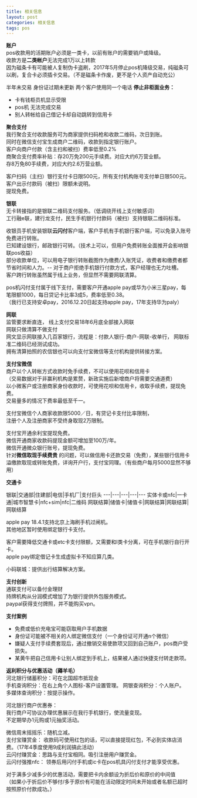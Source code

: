 ```yaml
---
title: 相关信息
layout: post
categories: 相关信息
tags: pos
---
```

**账户**  
pos收款用的活期账户必须是一类卡，以前有账户的需要销户或降级。   
收款方是**二类帐户**无法完成1万以上转款   
因为磁条卡有可能被人复制伪卡盗刷，2017年5月停止pos机降级交易，纯磁条可以刷，复合卡必须插卡交易。（不是磁条卡作废，更不是个人资产自动充公）  

半年未交易 身份证过期未更新 两个客户使用同一个电话 **停止非柜面业务：**    
- 卡有钱柜员机显示受限   
- pos机 无法完成交易   
- 别人转帐给自己借记卡却自动跳转到信用卡  

**聚合支付**   
我行聚合支付收款服务可为商家提供扫码枪和收款二维码，次日到账。   
同时在微信支付宝生成商户二维码，收款到指定银行账户。  
客户向商户付款（含主扫和被扫）费率低至0.2%   
商聚合支付费率补贴：存20万免200元手续费。对应大约6万营业额。  
存8万免80手续费，对应大约2.6万营业额。  

客户扫码（主扫）银行支付卡日限500元，所有支付机构账号支付单日限500元。  
客户出示付款码（被扫）限额未说明。  
提现免费。  

**银联**   
无卡转接指的是银联二维码支付服务。（低调绕开线上支付敏感词）  
工行融e联，建行龙支付，民生手机银行付款码（被扫）支持银联二维码标准。

收银员手机安装银联**云闪付**客户端，客户手机有手机银行客户端，可以免录入账号免费进行转账。  
已知建设银行，邮政银行可转。（技术上可以，但用户免费转账全面推开会影响银联pos收益）  
部分收款单位，可以用电子银行转账截图作为缴费/入账凭证，收费者和缴费者都节省时间和人力。-- 对于商户拒绝手机银行付款方式，客户经理也无力吐槽。  
客户跨行转账虽然属于线上业务，但显然不需要网联清算。  

pos机闪付支付属于线下支付，需要客户开通apple pay或华为小米三星pay，每笔限额1000，每日贷记卡比率3成5，费率低至0.38。   
（我行已支持安卓pay，2016.12.20日起支持apple pay，17年支持华为paly）  

**网联**   
监管要求断直连， 线上支付交易18年6月底全部接入网联    
网联只做清算不做支付   
网文显示网联接入几百家银行，流程是：付款人银行-商户-网联-收单行， 网联标准二维码已经测试成功。    
拥有清算拍照的农信银也可以向支付宝微信等支付机构提供转接方案。   

**支付宝微信**  
商户以个人转帐方式收款时免手续费，不可以使用花呗和信用卡    
（交易数据对于非赢利机构是累赘，新政实施后新增商户将需要交通道费）   
以小微客户或注册商家身份收款时，可使用花呗和信用卡，收取手续费，提现免费。  
交易量多的情况下费率最低至千一。  

支付宝微信个人商家收款限5000／日，有贷记卡支付比率限制，  
注册个人及注册商家不受终身取现2万限制。   

支付宝开通余利宝提现免费。   
微信开通商家收款码提现金额可增加至100万/年。  
微信开通微众银行账号，提现免费。  
针对**微信取现手续费贵** 的问题，可以做信用卡还款交易（免费），某些银行信用卡溢缴款取现或转账免费，详询开户行，支付宝同理。（有些商户每月5000显然不够用）  

**交通卡**  

银联|交通部|住建部|电信|手机厂|支付巨头
---|---|---|---|---
实体卡或nfc|一卡通|城市智慧卡|nfc+sim|nfc|二维码
网联结算|储值卡|储值卡|网联结算|网联结算|网联结算

apple pay 18.4.1支持北京上海刷手机过闸机。   
其他地区暂时使用绑定银行卡支付。   

客户需要降低交通卡或etc卡支付限额，又需要和Ⅰ类卡分离，可在手机银行自行开卡。   
apple pay绑定借记卡生成虚拟卡不知应算几类。  

小码联城：提供出行结算解决方案。   

**支付创新**  
通联支付可以备付金理财    
持牌机构从分润模式增加了为银行提供外包服务模式。  
paypal获得支付牌照，并不能购买vpn。

**支付案例**  
- 免费或低价充电宝可能窃取用户手机数据  
- 身份证可能被不相关的人绑定微信支付（一个身份证可开通n个微信）  
- 嫌疑人支付手续费套现后，通过撤销交易使款项又回到自己账户，pos商户受损失。  
- 某黄牛把自己信用卡让别人绑定到手机上，结果被人通过快捷支付转走款项。  

**返利积分与优惠活动（薅羊毛）**  
河北银行储蓄积分：可在北国超市抵现金  
手机查询积分：在右上角个人图标-客户设置管理。 网银查询积分：个人账户。   
多媒体查询积分：按提示操作。  

河北银行商户优惠券：  
我行商户可协议办理优惠展示在我行手机银行，使流量变现。  
不定期举办1元购或1元抽奖活动。  

微信周末摇摇乐：随机立减。  
支付宝赚赏金： 收款码可使用红包的话，可以直接提现红包，不必到实体店消费。（17年4季度使用9成利润搞此活动）  
云闪付赚赏金：思路与支付宝相同。吸引注册用户赚赏金。    
云闪付强推nfc： 领券后用闪付手机或ic卡在pos机具闪付支付才能享受优惠。  

对于满多少减多少的优惠活动，需要把卡内余额设为折后价和原价的中间值  
（如果小于折后价不够付/多于原价有可能在活动限定时间未开始或者名额已超时按照原价付款成功。）
